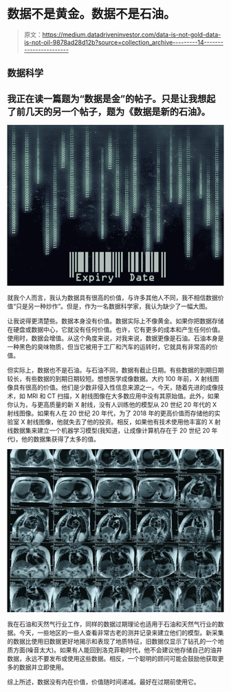 # 数据不是黄金。数据不是石油。

> 原文：<https://medium.datadriveninvestor.com/data-is-not-gold-data-is-not-oil-9878ad28d12b?source=collection_archive---------14----------------------->

## 数据科学

## 我正在读一篇题为“数据是金”的帖子。只是让我想起了前几天的另一个帖子，题为《数据是新的石油》。

![](img/4478180d235ff3321d117d10b0cc7f70.png)

就我个人而言，我认为数据具有很高的价值，与许多其他人不同，我不相信数据价值“只是另一种炒作”。但是，作为一名数据科学家，我认为缺少了一幅大图。

让我说得更清楚些。数据本身没有价值。数据实际上不像黄金。如果你把数据存储在硬盘或数据中心，它就没有任何价值。也许，它有更多的成本和产生任何价值。使用时，数据会增值。从这个角度来说，对我来说，数据更像是石油。石油本身是一种黑色的臭味物质，但当它被用于工厂和汽车的运转时，它就具有非常高的价值。

但实际上，数据也不是石油。与石油不同，数据有截止日期。有些数据的到期日期较长，有些数据的到期日期较短。想想医学成像数据。大约 100 年前，X 射线图像具有很高的价值。他们是少数非侵入性信息来源之一。今天，随着先进的成像技术，如 MRI 和 CT 扫描，X 射线图像在大多数应用中没有其原始值。此外，如果你认为，与更高质量的新 X 射线，没有人训练他的模型从 20 世纪 20 年代的 X 射线图像。如果有人在 20 世纪 20 年代，为了 2018 年的更高价值而存储他的实验室 X 射线图像，他就失去了他的投资。相反，如果他有技术使用他丰富的 X 射线数据集来建立一个机器学习模型(我知道，让成像计算机存在于 20 世纪 20 年代)，他的数据集获得了太多的值。

![](img/621a99d50aa497c79574587e613c49a9.png)

我在石油和天然气行业工作，同样的数据过期理论也适用于石油和天然气行业的数据。今天，一些地区的一些人查看非常古老的测井记录来建立他们的模型。新采集的数据比使用旧数据更好地揭示和表现了地质特征，旧数据仅显示了钻孔的一个地质方面(噪音太大)。如果有人能回到洛克菲勒时代，他不会建议他存储自己的油井数据，永远不要发布或使用这些数据。相反，一个聪明的顾问可能会鼓励他获取更多的数据并立即使用。

综上所述，数据没有内在价值，价值随时间递减。最好在过期前使用它。